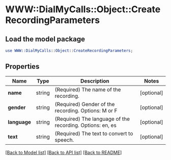 # WWW::DialMyCalls::Object::CreateRecordingParameters

## Load the model package
```perl
use WWW::DialMyCalls::Object::CreateRecordingParameters;
```

## Properties
Name | Type | Description | Notes
------------ | ------------- | ------------- | -------------
**name** | string | (Required)  The name of the recording. | [optional] 
**gender** | string | (Required)  Gender of the recording. Options: M or F | [optional] 
**language** | string | (Required)  The language of the recording. Options: en, es | [optional] 
**text** | string | (Required)  The text to convert to speech. | [optional] 

[[Back to Model list]](../README.md#documentation-for-models) [[Back to API list]](../README.md#documentation-for-api-endpoints) [[Back to README]](../README.md)


